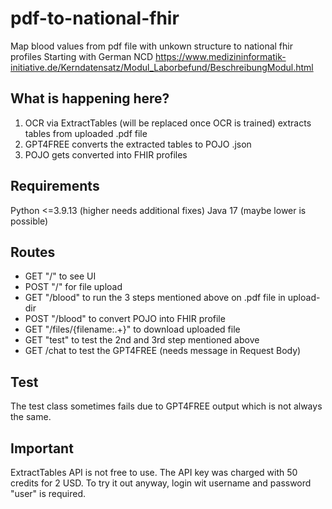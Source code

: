 # pdf-to-national-fhir
Map blood values from pdf file with unkown structure to national fhir profiles
Starting with German NCD https://www.medizininformatik-initiative.de/Kerndatensatz/Modul_Laborbefund/BeschreibungModul.html

## What is happening here?

1. OCR via ExtractTables (will be replaced once OCR is trained) extracts tables from uploaded .pdf file
2. GPT4FREE converts the extracted tables to POJO .json
3. POJO gets converted into FHIR profiles

## Requirements

Python <=3.9.13 (higher needs additional fixes)
Java 17 (maybe lower is possible)

## Routes

- GET "/" to see UI
- POST "/" for file upload
- GET "/blood" to run the 3 steps mentioned above on .pdf file in upload-dir
- POST "/blood" to convert POJO into FHIR profile
- GET "/files/{filename:.+}" to download uploaded file
- GET "test" to test the 2nd and 3rd step mentioned above
- GET /chat to test the GPT4FREE (needs message in Request Body)


## Test

The test class sometimes fails due to GPT4FREE output which is not always the same. 

## Important

ExtractTables API is not free to use. The API key was charged with 50 credits for 2 USD. 
To try it out anyway, login wit username and password "user" is required.
